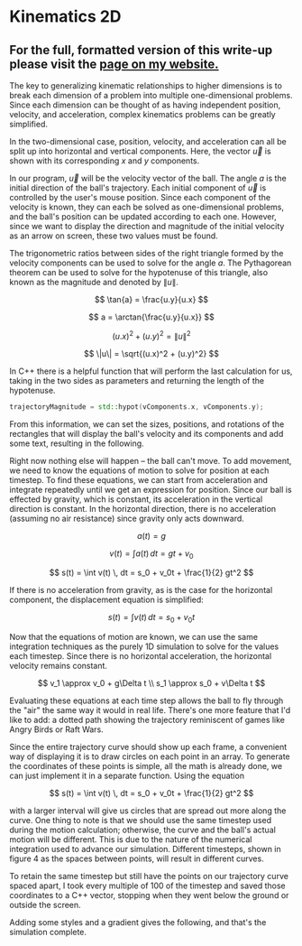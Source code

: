 # Kinematics 2D

## For the full, formatted version of this write-up please visit the [page on my website.](https://comp-phys.netlify.app/Kinematics-2D/)

The key to generalizing kinematic relationships to higher dimensions is to break each dimension of a problem into multiple one-dimensional problems. Since each dimension can be thought of as having independent position, velocity, and acceleration, complex kinematics problems can be greatly simplified.

In the two-dimensional case, position, velocity, and acceleration can all be split up into horizontal and vertical components. Here, the vector $\vec{u}$ is shown with its corresponding $x$ and $y$ components.


In our program, $\overrightarrow{u}$ will be the velocity vector of the ball. The angle $a$ is the initial direction of the ball's trajectory. Each initial component of $\overrightarrow{u}$ is controlled by the user's mouse position. Since each component of the velocity is known, they can each be solved as one-dimensional problems, and the ball's position can be updated according to each one. However, since we want to display the direction and magnitude of the initial velocity as an arrow on screen, these two values must be found.

The trigonometric ratios between sides of the right triangle formed by the velocity components can be used to solve for the angle $a$. The Pythagorean theorem can be used to solve for the hypotenuse of this triangle, also known as the magnitude and denoted by $\|u\|$.

$$
\tan{a} = \frac{u.y}{u.x}
$$

$$
a = \arctan{\frac{u.y}{u.x}}
$$


$$
(u.x)^2 + (u.y)^2 = \|u\|^2
$$

$$
\|u\| = \sqrt{(u.x)^2 + (u.y)^2}
$$

In C++ there is a helpful function that will perform the last calculation for us, taking in the two sides as parameters and returning the length of the hypotenuse.
```cpp
trajectoryMagnitude = std::hypot(vComponents.x, vComponents.y);
```

From this information, we can set the sizes, positions, and rotations of the rectangles that will display the ball's velocity and its components and add some text, resulting in the following.


Right now nothing else will happen – the ball can't move. To add movement, we need to know the equations of motion to solve for position at each timestep. To find these equations, we can start from acceleration and integrate repeatedly until we get an expression for position. Since our ball is effected by gravity, which is constant, its acceleration in the vertical direction is constant. In the horizontal direction, there is no acceleration (assuming no air resistance) since gravity only acts downward.

$$
a(t) = g
$$

$$
v(t) = \int a(t) \,dt = gt + v_0
$$

$$
s(t) = \int v(t) \, dt = s_0 + v_0t + \frac{1}{2} gt^2
$$

If there is no acceleration from gravity, as is the case for the horizontal component, the displacement equation is simplified:

$$
s(t) = \int v(t) \, dt = s_0 + v_0t
$$

Now that the equations of motion are known, we can use the same integration techniques as the purely 1D simulation to solve for the values each timestep. Since there is no horizontal acceleration, the horizontal velocity remains constant.

$$
v_1 \approx v_0 + g\Delta t
\\
s_1 \approx s_0 + v\Delta t
$$

Evaluating these equations at each time step allows the ball to fly through the "air" the same way it would in real life. There's one more feature that I'd like to add: a dotted path showing the trajectory reminiscent of games like Angry Birds or Raft Wars.


Since the entire trajectory curve should show up each frame, a convenient way of displaying it is to draw circles on each point in an array. To generate the coordinates of these points is simple, all the math is already done, we can just implement it in a separate function. Using the equation

$$
s(t) = \int v(t) \, dt = s_0 + v_0t + \frac{1}{2} gt^2
$$

with a larger interval will give us circles that are spread out more along the curve. One thing to note is that we should use the same timestep used during the motion calculation; otherwise, the curve and the ball's actual motion will be different. This is due to the nature of the numerical integration used to advance our simulation. Different timesteps, shown in figure 4 as the spaces between points, will result in different curves. 

To retain the same timestep but still have the points on our trajectory curve spaced apart, I took every multiple of 100 of the timestep and saved those coordinates to a C++ vector, stopping when they went below the ground or outside the screen.

Adding some styles and a gradient gives the following, and that's the simulation complete.